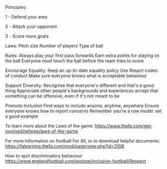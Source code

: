 Principles:

1 - Defend your area

2 - Attack your opponent 

3 - Score more goals

Laws:
Pitch size
Number of players
Type of ball

Rules:
Always play your first pass forwards
Earn extra points for staying on the ball
Everyone must touch the ball before the ream tries to score

Encourage Equality:
Keep an up-to-date equality policy
Use Respct codes of conduct
Make sure everyone knows what is acceptable behaviour 

Support Diversity:
Recognise that everyone's different and that's a good thing
Appreciate other people's backgrounds and experiences
accept that something can be offensive, even if it's not meant to be

Promote Inclusion
Find ways to include anyone, anytime, anywhere
Ensure everyone knows how to report concerns
Remember you're a role model: set a good example


To learn more about the Laws of the game:
https://www.thefa.com/get-involved/referee/laws-of-the-game

For more information on football For All, or to download helpful documents:
https://falearning.thefa.com/mod/page/view.php?id=3108

How to spot discriminatory behaviour 
https://www.englandfootball.com/explore/inclusive-football/Respect
